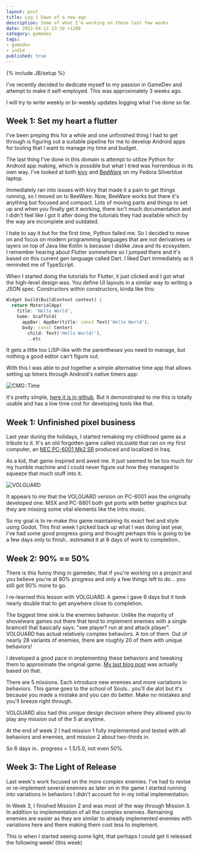 ```yaml
---
layout: post
title: Log 1 Dawn of a new age
description: Some of what I'm working on these last few weeks.
date: 2022-04-11 13:10 +1200
category: gamedev
tags:
- gamedev
- indie
published: true
---
```

{% include JB/setup %}

I've recently decided to dedicate myself to my passion in GameDev and attempt to make it self-employed. This was approximately 3 weeks ago.

I will try to write weekly or bi-weekly updates logging what I've done so far.

## Week 1: Set my heart a flutter

I've been preping this for a while and one unfinished thing I had to get through is figuring out a suitable pipeline for me to develop Android apps for tooling that I want to manage my time and budget.

The last thing I've done in this domain is attempt to utilize Python for Android app making, which is possible but what I tried was horrendous in its own way. I've looked at both [kivy](https://kivy.org/) and [BeeWare](https://beeware.org) on my Fedora Silverblue laptop.

Immediately ran into issues with kivy that made it a pain to get things running, so I moved on to BeeWare. Now, BeeWare works but there it's anything but focused and compact. Lots of moving parts and things to set up and when you finally get it working, there isn't much documentation and I didn't feel like I got it after doing the tutorials they had available which by the way are incomplete and outdated.

I hate to say it but for the first time, Python failed me. So I decided to move on and focus on modern programming languages that are not derivatives or layers on top of Java like Kotlin is because I dislike Java and its ecosystem. I remember hearing about Flutter somewhere so I jumped there and it's based on this current gen language called Dart. I liked Dart immediately as it reminded me of TypeScript.

When I started doing the tutorials for Flutter, it just clicked and I got what the high-level design was. You define UI layouts in a similar way to writing a JSON spec. Constructors within constructors, kinda like this:

```dart
Widget build(BuildContext context) {
  return MaterialApp(
    title: 'Hello World',
    home: Scaffold(
      appBar: AppBar(title: const Text('Hello World'),
      body: const Center(
        child: Text('Hello World!'),
        ..etc
```

It gets a little too LISP-like with the parentheses you need to manage, but nothing a good editor can't figure out.

With this I was able to put together a simple alternative time app that allows setting up timers through Android's native timers app:

![CMG::Time]({{site.baseurl}}assets/photos/govoldot/cmgtime_app.jpg)

it's pretty simple, [here it is in github](https://github.com/cloudmillgames/cmg_time).
But it demonstrated to me this is totally usable and has a low time cost for developing tools like that.

## Week 1: Unfinished pixel business

Last year during the holidays, I started remaking my childhood game as a tribute to it. It's an old forgotten game called `VOLGUARD` that ran on my first computer, an [NEC PC-6001 Mk2 SR](https://www.old-computers.com/museum/computer.asp?c=39) produced and localized in Iraq.

As a kid, that game inspired and awed me. It just seemed to be too much for my humble machine and I could never figure out how they managed to squeeze that much stuff into it.

![VOLGUARD]({{site.baseurl}}assets/photos/govoldot/volguard.png)

It appears to me that the VOLGUARD version on PC-6001 was the originally developed one. MSX and PC-8801 both got ports with better graphics but they are missing some vital elements like the intro music.

So my goal is to re-make this game maintaining its exact feel and style using Godot. This first week I picked back up what I was doing last year, I've had some good progress going and thought perhaps this is going to be a few days only to finish.. estimated it at 6 days of work to completion..

## Week 2: 90% == 50%

There is this funny thing in gamedev, that if you're working on a project and you believe you're at 90% progress and only a few things left to do... you still got 90% more to go.

I re-learned this lesson with VOLGUARD. A game I gave 6 days but it took nearly double that to get anywhere close to completion.

The biggest time sink is the enemies behavior. Unlike the majority of shovelware games out there that tend to implement enemies with a single braincell that basically says: "see player? run at and attack player". VOLGUARD has actual relatively complex behaviors. A ton of them. Out of nearly 28 variants of enemies, there are roughly 20 of them with unique behaviors!

I developed a good pace in implementing these behaviors and tweaking them to approximate the original game. [My last blog post](https://zenithsal.com/gamedev/2022/04/03/state-management-with-coroutines) was actually based on that.

There are 5 missions. Each introduce new enemies and more variations in behaviors. This game goes to the school of Souls.. you'll die alot but it's because you made a mistake and you can do better. Make no mistakes and you'll breeze right through.

VOLGUARD also had this unique design decision where they allowed you to play any mission out of the 5 at anytime.

At the end of week 2 I had mission 1 fully implemented and tested with all behaviors and enemies, and mission 2 about two-thirds in.

So 6 days in.. progress = 1.5/5.0, not even 50%.

## Week 3: The Light of Release

Last week's work focused on the more complex enemies. I've had to revise or re-implement several enemies as later on in the game I started running into variations in behaviors I didn't account for in my initial implementation.

In Week 3, I finished Mission 2 and was most of the way through Mission 3. In addition to implementation of all the complex enemies. Remaining enemies are easier as they are similar to already implemented enemies with variations here and there making them cost less to implement.

This is when I started seeing some light, that perhaps I could get it released the following week! (this week)

